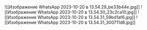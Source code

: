 ![[Изображение WhatsApp 2023-10-20 в 13.54.29_be33b44e.jpg]]
![[Изображение WhatsApp 2023-10-20 в 13.54.30_23c2ca10.jpg]]
![[Изображение WhatsApp 2023-10-20 в 13.54.31_59bd1af6.jpg]]
![[Изображение WhatsApp 2023-10-20 в 13.54.31_300711d8.jpg]]
